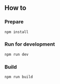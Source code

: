 ## How to

### Prepare

```bash
npm install
```

### Run for development

```bash
npm run dev
```

### Build

```bash
npm run build
```
